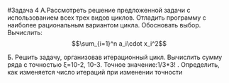 #Задача 4
А.Рассмотреть решение предложенной задачи с использованием всех трех видов циклов. Отладить программу с наиболее рациональным вариантом цикла. Обосновать выбор.
Вычислить:$$\sum_{i=1}^n a_i\cdot x_i^2$$

Б. Решить задачу, организовав итерационный цикл.
Вычислить сумму ряда   c точностью ξ=10-2, 10-3. Точное значение:1/3*3!  . Определить, как изменяется число итераций при изменении точности 



   
